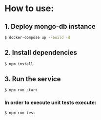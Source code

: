 # How to use:
## 1. Deploy mongo-db instance
```bash
$ docker-compose up --build -d
```
## 2. Install dependencies
```bash
$ npm install
```
## 3. Run the service
```bash
$ npm run start
```

### In order to execute unit tests execute:
```bash
$ npm run test
```